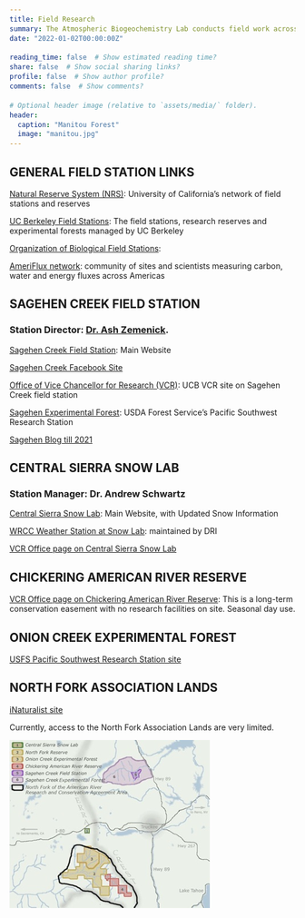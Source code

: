 ```yaml
---
title: Field Research
summary: The Atmospheric Biogeochemistry Lab conducts field work across many ecosystems
date: "2022-01-02T00:00:00Z"  

reading_time: false  # Show estimated reading time?
share: false  # Show social sharing links?
profile: false  # Show author profile?
comments: false  # Show comments?

# Optional header image (relative to `assets/media/` folder).
header: 
  caption: "Manitou Forest"
  image: "manitou.jpg"
---
```


## GENERAL FIELD STATION LINKS

[Natural Reserve System (NRS)](https://ucnrs.org/):  University of California’s network of field stations and reserves 

[UC Berkeley Field Stations](https://fieldstations.berkeley.edu/):  The field stations, research reserves and experimental forests managed by UC Berkeley

[Organization of Biological Field Stations](https://obfst.memberclicks.net/):  

[AmeriFlux network](https://ameriflux.lbl.gov/):  community of sites and scientists measuring carbon, water and energy fluxes across Americas 

## SAGEHEN CREEK FIELD STATION
### Station Director:  [Dr. Ash Zemenick](http://www.ashzemenick.com/).  

[Sagehen Creek Field Station](https://sagehen.ucnrs.org/):  Main Website

[Sagehen Creek Facebook Site](https://www.facebook.com/sagehen.creek/)

[Office of Vice Chancellor for Research (VCR)](https://vcresearch.berkeley.edu/research-unit/sagehen-creek-field-station): UCB VCR site on Sagehen Creek field station

[Sagehen Experimental Forest](https://www.fs.fed.us/psw/ef/sagehen/):  USDA Forest Service’s Pacific Southwest Research Station

[Sagehen Blog till 2021](http://sagehen.blogspot.com/)


## CENTRAL SIERRA SNOW LAB

### Station Manager:  Dr. Andrew Schwartz 

[Central Sierra Snow Lab](https://cssl.berkeley.edu/): Main Website, with Updated Snow Information

[WRCC Weather Station at Snow Lab](https://wrcc.dri.edu/weather/cssl.html): maintained by DRI

[VCR Office page on Central Sierra Snow Lab](https://vcresearch.berkeley.edu/research-unit/central-sierra-snow-lab)

## CHICKERING AMERICAN RIVER RESERVE
[VCR Office page on Chickering American River Reserve](https://vcresearch.berkeley.edu/research-unit/chickering-american-river-reserve):
This is a long-term conservation easement with no research facilities on site.  Seasonal day use.

## ONION CREEK EXPERIMENTAL FOREST
[USFS Pacific Southwest Research Station site](https://www.fs.fed.us/psw/ef/onion_creek/)

## NORTH FORK ASSOCIATION LANDS

[iNaturalist site](https://www.inaturalist.org/places/north-fork-american-river-ca-us)

Currently, access to the North Fork Association Lands are very limited.

![Map of Central Sierra Field Stations](csfs-map.jpg "map")




